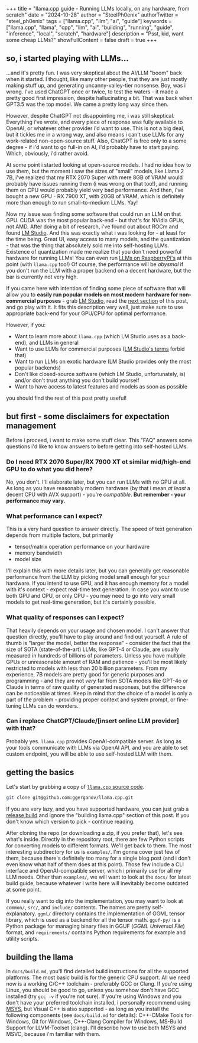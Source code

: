 +++
title = "llama.cpp guide - Running LLMs locally, on any hardware, from scratch"
date = "2024-10-28"
author = "SteelPh0enix"
authorTwitter = "steel_ph0enix"
tags = ["llama.cpp", "llm", "ai", "guide"]
keywords = ["llama.cpp", "llama", "cpp", "llm", "ai", "building", "running", "guide", "inference", "local", "scratch", "hardware"]
description = "Psst, kid, want some cheap LLMs?"
showFullContent = false
draft = true
+++

## so, i started playing with LLMs...

...and it's pretty fun.
I was very skeptical about the AI/LLM "boom" back when it started.
I thought, like many other people, that they are just mostly making stuff up, and generating uncanny-valley-tier nonsense.
Boy, was i wrong.
I've used ChatGPT once or twice, to test the waters - it made a pretty good first impression, despite hallucinating a bit.
That was back when GPT3.5 was the top model. We came a pretty long way since then.

However, despite ChatGPT not disappointing me, i was still skeptical.
Everything i've wrote, and every piece of response was fully available to OpenAI, or whatever other provider i'd want to use.
This is not a big deal, but it tickles me in a wrong way, and also means i can't use LLMs for any work-related non-open-source stuff.
Also, ChatGPT is free only to a some degree - if i'd want to go full-in on AI, i'd probably have to start paying.
Which, obviously, i'd rather avoid.

At some point i started looking at open-source models.
I had no idea how to use them, but the moment i saw the sizes of "small" models, like Llama 2 7B, i've realized that my RTX 2070 Super with mere 8GB of VRAM would probably have issues running them (i was wrong on that too!), and running them on CPU would probably yield very bad performance.
And then, i've bought a new GPU - RX 7900 XT, with 20GB of VRAM, which is definitely more than enough to run small-to-medium LLMs.
Yay!

Now my issue was finding some software that could run an LLM on that GPU.
CUDA was the most popular back-end - but that's for NVidia GPUs, not AMD.
After doing a bit of research, i've found out about ROCm and found [LM Studio](https://lmstudio.ai/).
And this was exactly what i was looking for - at least for the time being.
Great UI, easy access to many models, and the quantization - that was the thing that absolutely sold me into self-hosting LLMs.
Existence of quantization made me realize that you don't need powerful hardware for running LLMs!
You can even run [LLMs on RaspberryPi's](https://www.reddit.com/r/raspberry_pi/comments/1ati2ki/how_to_run_a_large_language_model_llm_on_a/) at this point (with `llama.cpp` too!)
Of course, the performance will be *abysmal* if you don't run the LLM with a proper backend on a decent hardware, but the bar is currently not very high.

If you came here with intention of finding some piece of software that will allow you to **easily run popular models on most modern hardware for non-commercial purposes** - grab [LM Studio](https://lmstudio.ai/), read the [next section](#but-first---some-disclaimers-for-expectation-management) of this post, and go play with it.
It fits this description very well, just make sure to use appropriate back-end for your GPU/CPU for optimal performance.

However, if you:

- Want to learn more about `llama.cpp` (which LM Studio uses as a back-end), and LLMs in general
- Want to use LLMs for commercial purposes ([LM Studio's terms](https://lmstudio.ai/terms) forbid that)
- Want to run LLMs on exotic hardware (LM Studio provides only the most popular backends)
- Don't like closed-source software (which LM Studio, unfortunately, is) and/or don't trust anything you don't build yourself
- Want to have access to latest features and models as soon as possible

you should find the rest of this post pretty useful!

## but first - some disclaimers for expectation management

Before i proceed, i want to make some stuff clear.
This "FAQ" answers some questions i'd like to know answers to before getting into self-hosted LLMs.

### Do I need RTX 2070 Super/RX 7900 XT ot similar mid/high-end GPU to do what you did here?

No, you don't.
I'll elaborate later, but you can run LLMs with no GPU at all.
As long as you have reasonably modern hardware (by that i mean *at least* a decent CPU with AVX support) - you're *compatible*.
**But remember - your performance may vary.**

### What performance can I expect?

This is a very hard question to answer directly.
The speed of text generation depends from multiple factors, but primarily

- tensor/matrix operation performance on your hardware
- memory bandwidth
- model size

I'll explain this with more details later, but you can generally get reasonable performance from the LLM by picking model small enough for your hardware.
If you intend to use GPU, and it has enough memory for a model with it's context - expect real-time text generation.
In case you want to use both GPU and CPU, or only CPU - you may need to go into very small models to get real-time generation, but it's certainly possible.

### What quality of responses can I expect?

That heavily depends on your usage and chosen model.
I can't answer that question directly, you'll have to play around and find out yourself.
A rule of thumb is "larger the model, better the response" - consider the fact that the size of SOTA (state-of-the-art) LLMs, like GPT-4 or Claude, are usually measured in hundreds of billions of parameters.
Unless you have multiple GPUs or unreasonable amount of RAM and patience - you'll be most likely restricted to models with less than 20 billion parameters.
From my experience, 7B models are pretty good for generic purposes and programming - and they are not *very* far from SOTA models like GPT-4o or Claude in terms of raw quality of generated responses, but the difference can be noticeable at times.
Keep in mind that the choice of a model is only a part of the problem - providing proper context and system prompt, or fine-tuning LLMs can do wonders.

### Can i replace ChatGPT/Claude/\[insert online LLM provider\] with that?

Probably yes.
`llama.cpp` provides OpenAI-compatible server.
As long as your tools communicate with LLMs via OpenAI API, and you are able to set custom endpoint, you will be able to use self-hosted LLM with them.

## getting the basics

Let's start by grabbing a copy of [`llama.cpp` source code](https://github.com/ggerganov/llama.cpp).

```sh
git clone git@github.com:ggerganov/llama.cpp.git
```

If you are very lazy, and you have supported hardware, you can just grab a [release build](https://github.com/ggerganov/llama.cpp/releases) and ignore the "building llama.cpp" section of this post.
If you don't know which version to pick - continue reading.

After cloning the repo (or downloading a zip, if you prefer that), let's see what's inside.
Directly in the repository root, there are few Python scripts for converting models to different formats.
We'll get back to them.
The most interesting subdirectory for us is `examples/`.
I'm gonna cover just few of them, because there's definitely too many for a single blog post (and i don't even know what half of them does at this point).
Those few include a CLI interface and OpenAI-compatible server, which i primarily use for all my LLM needs.
Other than `examples/`, we will want to look at the `docs/` for latest build guide, because whatever i write here will inevitably become outdated at some point.

If you really want to dig into the implementation, you may want to look at `common/`, `src/`, and `include/` contents.
The names are pretty self-explanatory.
`ggml/` directory contains the implementation of GGML tensor library, which is used as a backend for all the tensor math.
`gguf-py/` is a Python package for managing binary files in GGUF (*GGML Universal File*) format, and `requirements/` contains Python requirements for example and utility scripts.

## building the llama

In `docs/build.md`, you'll find detailed build instructions for all the supported platforms.
The most basic build is for the generic CPU support.
All we need now is a working C/C++ toolchain - preferably GCC or Clang.
If you're using Linux, you should be good to go, unless you somehow don't have GCC installed (try `gcc -v` if you're not sure).
If you're using Windows and you don't have your preferred toolchain installed, i personally recommend using [MSYS](https://www.msys2.org/), but Visual C++ is also supported - as long as you install the following components (see `docs/build.md` for details): C++-CMake Tools for Windows, Git for Windows, C++-Clang Compiler for Windows, MS-Build Support for LLVM-Toolset (clang).
I'll describe how to use both MSYS and MSVC, because i'm familiar with them.
